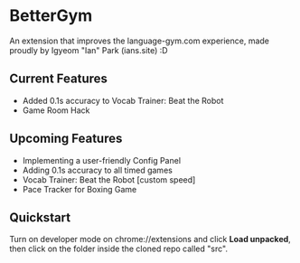 # BetterGym
An extension that improves the language-gym.com experience, made proudly by Igyeom "Ian" Park (ians.site) :D

## Current Features
- Added 0.1s accuracy to Vocab Trainer: Beat the Robot
- Game Room Hack

## Upcoming Features
- Implementing a user-friendly Config Panel
- Adding 0.1s accuracy to all timed games
- Vocab Trainer: Beat the Robot [custom speed]
- Pace Tracker for Boxing Game

## Quickstart
Turn on developer mode on chrome://extensions and click **Load unpacked**, then click on the folder inside the cloned repo called "src".
